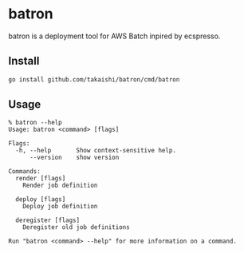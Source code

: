 # batron

batron is a deployment tool for AWS Batch inpired by ecspresso.

## Install

```bash
go install github.com/takaishi/batron/cmd/batron
```

## Usage

```
% batron --help
Usage: batron <command> [flags]

Flags:
  -h, --help       Show context-sensitive help.
      --version    show version

Commands:
  render [flags]
    Render job definition

  deploy [flags]
    Deploy job definition

  deregister [flags]
    Deregister old job definitions

Run "batron <command> --help" for more information on a command.
```
